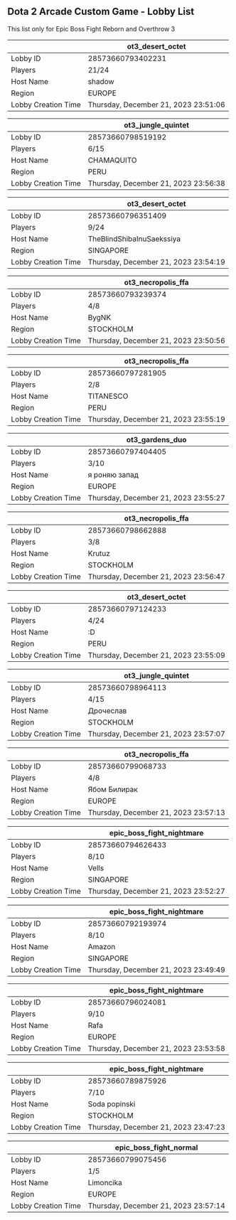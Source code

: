 ## Dota 2 Arcade Custom Game - Lobby List

This list only for Epic Boss Fight Reborn and Overthrow 3

|  | ot3_desert_octet |
| ------ | ------ |
| Lobby ID | 28573660793402231 |
| Players | 21/24 |
| Host Name | shadow |
| Region | EUROPE |
| Lobby Creation Time | Thursday, December 21, 2023 23:51:06 |


|  | ot3_jungle_quintet |
| ------ | ------ |
| Lobby ID | 28573660798519192 |
| Players | 6/15 |
| Host Name | CHAMAQUITO |
| Region | PERU |
| Lobby Creation Time | Thursday, December 21, 2023 23:56:38 |


|  | ot3_desert_octet |
| ------ | ------ |
| Lobby ID | 28573660796351409 |
| Players | 9/24 |
| Host Name | TheBlindShibaInuSaekssiya |
| Region | SINGAPORE |
| Lobby Creation Time | Thursday, December 21, 2023 23:54:19 |


|  | ot3_necropolis_ffa |
| ------ | ------ |
| Lobby ID | 28573660793239374 |
| Players | 4/8 |
| Host Name | BygNK |
| Region | STOCKHOLM |
| Lobby Creation Time | Thursday, December 21, 2023 23:50:56 |


|  | ot3_necropolis_ffa |
| ------ | ------ |
| Lobby ID | 28573660797281905 |
| Players | 2/8 |
| Host Name | TITANESCO |
| Region | PERU |
| Lobby Creation Time | Thursday, December 21, 2023 23:55:19 |


|  | ot3_gardens_duo |
| ------ | ------ |
| Lobby ID | 28573660797404405 |
| Players | 3/10 |
| Host Name | я роняю запад |
| Region | EUROPE |
| Lobby Creation Time | Thursday, December 21, 2023 23:55:27 |


|  | ot3_necropolis_ffa |
| ------ | ------ |
| Lobby ID | 28573660798662888 |
| Players | 3/8 |
| Host Name | Krutuz |
| Region | STOCKHOLM |
| Lobby Creation Time | Thursday, December 21, 2023 23:56:47 |


|  | ot3_desert_octet |
| ------ | ------ |
| Lobby ID | 28573660797124233 |
| Players | 4/24 |
| Host Name | :D |
| Region | PERU |
| Lobby Creation Time | Thursday, December 21, 2023 23:55:09 |


|  | ot3_jungle_quintet |
| ------ | ------ |
| Lobby ID | 28573660798964113 |
| Players | 4/15 |
| Host Name | Дрочеслав |
| Region | STOCKHOLM |
| Lobby Creation Time | Thursday, December 21, 2023 23:57:07 |


|  | ot3_necropolis_ffa |
| ------ | ------ |
| Lobby ID | 28573660799068733 |
| Players | 4/8 |
| Host Name | Ябом Билирак |
| Region | EUROPE |
| Lobby Creation Time | Thursday, December 21, 2023 23:57:13 |


|  | epic_boss_fight_nightmare |
| ------ | ------ |
| Lobby ID | 28573660794626433 |
| Players | 8/10 |
| Host Name | Vells |
| Region | SINGAPORE |
| Lobby Creation Time | Thursday, December 21, 2023 23:52:27 |


|  | epic_boss_fight_nightmare |
| ------ | ------ |
| Lobby ID | 28573660792193974 |
| Players | 8/10 |
| Host Name | Amazon |
| Region | SINGAPORE |
| Lobby Creation Time | Thursday, December 21, 2023 23:49:49 |


|  | epic_boss_fight_nightmare |
| ------ | ------ |
| Lobby ID | 28573660796024081 |
| Players | 9/10 |
| Host Name | Rafa |
| Region | EUROPE |
| Lobby Creation Time | Thursday, December 21, 2023 23:53:58 |


|  | epic_boss_fight_nightmare |
| ------ | ------ |
| Lobby ID | 28573660789875926 |
| Players | 7/10 |
| Host Name | Soda popinski |
| Region | STOCKHOLM |
| Lobby Creation Time | Thursday, December 21, 2023 23:47:23 |


|  | epic_boss_fight_normal |
| ------ | ------ |
| Lobby ID | 28573660799075456 |
| Players | 1/5 |
| Host Name | Limoncika |
| Region | EUROPE |
| Lobby Creation Time | Thursday, December 21, 2023 23:57:14 |


